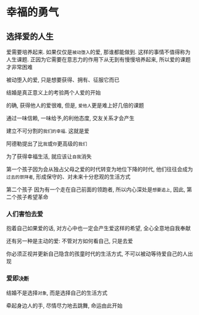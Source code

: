 # 幸福的勇气

## 选择爱的人生

爱需要培养起来. 如果仅仅是`被动堕入`的爱, 那谁都能做到. 这样的事情不值得称为人生课题. 正因为它需要在意志力的作用下从无到有慢慢培养起来, 所以爱的课题才非常困难

被动堕入的爱, 只是想要获得、拥有、征服它而已

结婚是真正意义上的考验两个人爱的开始

的确, 获得他人的爱很难, 但是, `爱他人`更是难上好几倍的课题

通过一味信赖, 一味给予,的利他态度, 交友关系才会产生

建立不可分割的`我们的幸福`. 这就是爱

阿德勒提出了比`我`或`你`更高级的`我们`

为了获得幸福生活, 就应该让`自我`消失

第一个孩子因为会从独占父母之爱的时代转变为地位下降的时代, 他们往往会成为`过去的崇拜者`, 形成保守的、对未来十分悲观的生活方式

第二个孩子 因为有一个走在自己前面的领跑者, 所以内心深处是`想要追上`, 因此, 第二个孩子希望革命

### 人们害怕去爱

抱着自己如果爱的话, 对方心中也一定会产生爱这样的希望, 全心全意地自我奉献

还有另一种是主动的爱: 不管对方如何看自己, 只是去爱

你必须正视并更新自己隐含的孩童时代的生活方式, 不可以被动等待爱自己的人出现

### 爱即`决断`

结婚不是选择`对象`, 而是选择自己的生活方式

牵起身边人的手, 尽情尽力地去跳舞, 命运由此开始

